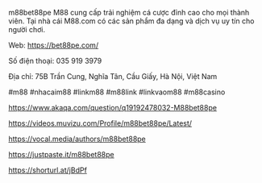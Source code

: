 m88bet88pe
M88 cung cấp trải nghiệm cá cược đỉnh cao cho mọi thành viên. Tại nhà cái M88.com có các sản phẩm đa dạng và dịch vụ uy tín cho người chơi.

Web: https://bet88pe.com/

Số điện thoại: 035 919 3979

Địa chỉ: 75B Trần Cung, Nghĩa Tân, Cầu Giấy, Hà Nội, Việt Nam

#m88 #nhacaim88 #linkm88 #m88link #linkvaom88 #m88casino

https://www.akaqa.com/question/q19192478032-M88bet88pe

https://videos.muvizu.com/Profile/m88bet88pe/Latest/

https://vocal.media/authors/m88bet88pe

https://justpaste.it/m88bet88pe

https://shorturl.at/jBdPf